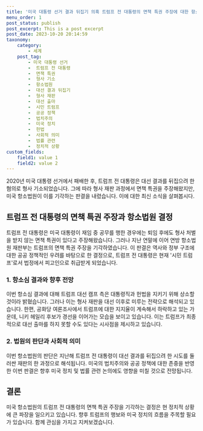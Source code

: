 ```yaml
---
title: '미국 대통령 선거 결과 뒤집기 의혹 트럼프 전 대통령의 면책 특권 주장에 대한 항소법원 결정'
menu_order: 1
post_status: publish
post_excerpt: This is a post excerpt
post_date: 2023-10-20 20:14:59
taxonomy:
    category:
        - 세계
    post_tag:
        - 미국 대통령 선거
        -  트럼프 전 대통령
        -  면책 특권
        -  형사 기소
        -  항소법원
        -  대선 결과 뒤집기
        -  형사 재판
        -  대선 출마
        -  시민 트럼프
        -  공공 정책
        -  법치주의
        -  미국 정치
        -  헌법
        -  사회적 의미
        -  법률 관련
        -  정치적 상황
custom_fields:
    field1: value 1
    field2: value 2
---
```



2020년 미국 대통령 선거에서 패배한 후, 트럼프 전 대통령은 대선 결과를 뒤집으려 한 혐의로 형사 기소되었습니다. 그에 따라 형사 재판 과정에서 면책 특권을 주장해왔지만, 미국 항소법원이 이를 기각하는 판결을 내렸습니다. 이에 대한 최신 소식을 살펴봅시다.

## 트럼프 전 대통령의 면책 특권 주장과 항소법원 결정

트럼프 전 대통령은 미국 대통령이 재임 중 공무를 행한 경우에는 퇴임 후에도 형사 처벌을 받지 않는 면책 특권이 있다고 주장해왔습니다. 그러나 지난 연말에 이어 연방 항소법원 재판부는 트럼프의 면책 특권 주장을 기각하였습니다. 이 판결은 역사와 정부 구조에 대한 공공 정책적인 우려를 바탕으로 한 결정으로, 트럼프 전 대통령은 현재 '시민 트럼프'로서 법정에서 피고인으로 취급받게 되었습니다.

### 1. 항소심 결과와 향후 전망

이번 항소심 결과에 대해 트럼프 대선 캠프 측은 대통령직과 헌법을 지키기 위해 상소할 것이라 밝혔습니다. 그러나 이는 형사 재판을 대선 이후로 미루는 전략으로 해석되고 있습니다. 한편, 공화당 여론조사에서 트럼프에 대한 지지율이 계속해서 하락하고 있는 가운데, 니키 헤일리 후보가 경선을 이어가는 모습을 보이고 있습니다. 이는 트럼프가 최종적으로 대선 출마를 하지 못할 수도 있다는 시사점을 제시하고 있습니다.

### 2. 법원의 판단과 사회적 의미

이번 항소법원의 판단은 지난해 트럼프 전 대통령이 대선 결과를 뒤집으려 한 시도를 둘러싼 재판의 한 과정으로 해석됩니다. 미국의 법치주의와 공공 정책에 대한 존중을 반영한 이번 판결은 향후 미국 정치 및 법률 관련 논의에도 영향을 미칠 것으로 전망됩니다.

## 결론

미국 항소법원의 트럼프 전 대통령의 면책 특권 주장을 기각하는 결정은 현 정치적 상황에 큰 파장을 일으키고 있습니다. 향후 트럼프의 행보와 미국 정치의 흐름을 주목할 필요가 있습니다. 함께 관심을 가지고 지켜보겠습니다.
